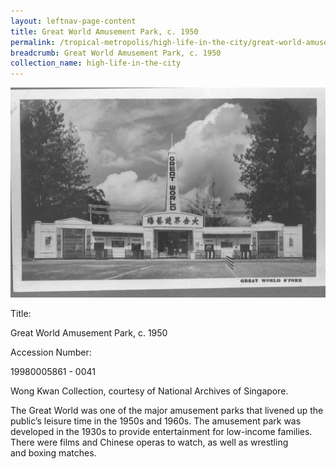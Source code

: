 ```yaml
---
layout: leftnav-page-content
title: Great World Amusement Park, c. 1950
permalink: /tropical-metropolis/high-life-in-the-city/great-world-amusement-park-1950/
breadcrumb: Great World Amusement Park, c. 1950
collection_name: high-life-in-the-city
---
```


![Great World Amusement Park, c. 1950](/images/Sub2-12-Great-World.jpg)
<div class="custom-caption">
<div><p>Title:</p><p>Great World Amusement Park, c. 1950</p></div>
<div><p>Accession Number:</p><p>19980005861 - 0041</p></div>
<div>Wong Kwan Collection, courtesy of National Archives of Singapore.</div>
</div>

The Great World was one of the major amusement parks that livened up the public’s leisure time in the 1950s and 1960s. The amusement park was developed in the 1930s to provide entertainment for low-income families. There were films and Chinese operas to watch, as well as wrestling and boxing matches.


